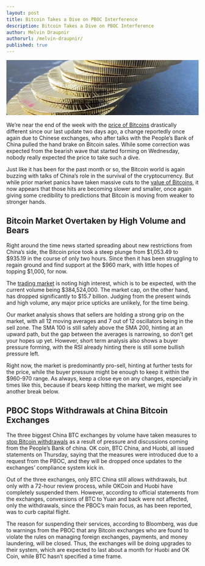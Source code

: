 ```yaml
---
layout: post
title: Bitcoin Takes a Dive on PBOC Interference
description: Bitcoin Takes a Dive on PBOC Interference
author: Melvin Draupnir
authorurl: /melvin-draupnir/
published: true
---
```


<p><center><img src="/images/interference.jpg" alt="Bitcoin Takes a Dive"/></center></p>

<p>We’re near the end of the week with the <a href="/for-trezor-this-is-what-segregated-witness-means/">price of Bitcoins</a> drastically different since our last update two days ago, a change reportedly once again due to Chinese exchanges, who after talks with the People’s Bank of China pulled the hand brake on Bitcoin sales. While some correction was expected from the bearish wave that started forming on Wednesday, nobody really expected the price to take such a dive.</p>

<p>Just like it has been for the past month or so, the Bitcoin world is again buzzing with talks of China’s role in the survival of the cryptocurrency. But while prior market panics have taken massive cuts to the <a href="/bitgo-and-ledger-partner-to-offer-multisignature-signing-for-hardware-wallets/">value of Bitcoins</a>, it now appears that those hits are becoming slower and smaller, once again giving some credibility to predictions that Bitcoin is moving from weaker to stronger hands.</p>

<h2>Bitcoin Market Overtaken by High Volume and Bears</h2>

<p>Right around the time news started spreading about new restrictions from China’s side, the Bitcoin price took a steep plunge from $1,053.49 to $935.19 in the course of only two hours. Since then it has been struggling to regain ground and find support at the $960 mark, with little hopes of topping $1,000, for now.</p>

<p>The <a href="/a-quick-tour-of-bitcoin-core/">trading market</a> is noting high interest, which is to be expected, with the current volume being $384,524,000. The market cap, on the other hand, has dropped significantly to $15.7 billion. Judging from the present winds and high volume, any major price upticks are unlikely, for the time being.</p>

<p>Our market analysis shows that sellers are holding a strong grip on the market, with all 12 moving averages and 7 out of 12 oscillators being in the sell zone. The SMA 100 is still safely above the SMA 200, hinting at an upward path, but the gap between the averages is narrowing, so don’t get your hopes up yet. However, short term analysis also shows a buyer pressure forming, with the RSI already hinting there is still some bullish pressure left.</p>

<p>Right now, the market is predominantly pro-sell, hinting at further tests for the price, while the buyer pressure might be enough to keep it within the $960-970 range. As always, keep a close eye on any changes, especially in times like this, because if bears keep hitting the market, we might see another break below.</p>

<h2>PBOC Stops Withdrawals at China Bitcoin Exchanges</h2>

<p>The three biggest China BTC exchanges by volume have taken measures to <a href="/your-own-wealth-will-be-controlled-as-a-basic-human-right/">stop Bitcoin withdrawals</a> as a result of pressure and discussions coming from the People’s Bank of china. OK coin, BTC China, and Huobi, all issued statements on Thursday, saying that the measures were introduced due to a request from the PBOC, and they will be dropped once updates to the exchanges’ compliance system kick in.</p>

<p>Out of the three exchanges, only BTC China still allows withdrawals, but only with a 72-hour review process, while OKCoin and Huobi have completely suspended them. However, according to official statements from the exchanges, conversions of BTC to Yuan and back were not affected, only the withdrawals, since the PBOC’s main focus, as has been reported, was to curb capital flight.</p>

<p>The reason for suspending their services, according to Bloomberg, was due to warnings from the PBOC that any Bitcoin exchanges who are found to violate the rules on managing foreign exchanges, payments, and money laundering, will be closed. Thus, the exchanges will be doing upgrades to their system, which are expected to last about a month for Huobi and OK Coin, while BTC hasn’t specified a time frame.</p>
